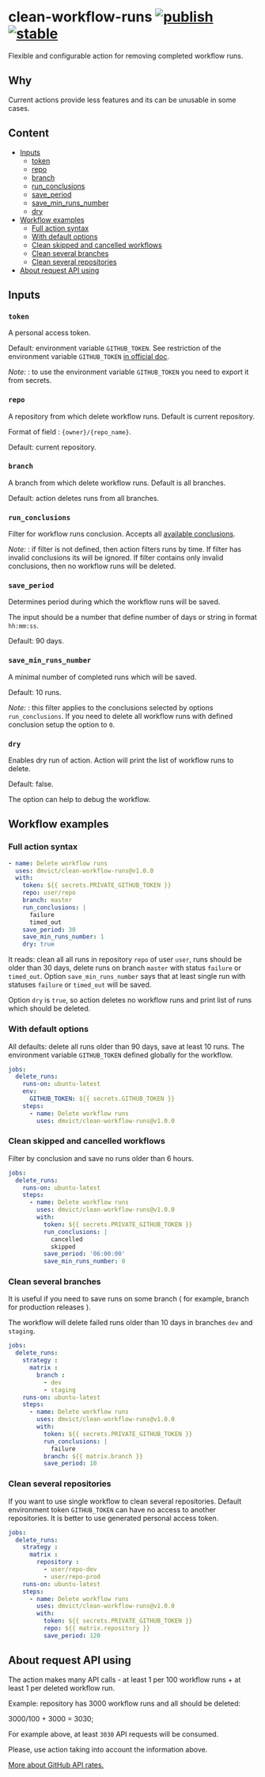 
# clean-workflow-runs [![publish](https://github.com/dmvict/clean-workflow-runs/actions/workflows/Publish.yml/badge.svg)](https://github.com/dmvict/clean-workflow-runs/actions/workflows/Publish.yml) [![stable](https://img.shields.io/badge/stability-stable-brightgreen.svg)](https://github.com/emersion/stability-badges#stable)

Flexible and configurable action for removing completed workflow runs.

## Why

Current actions provide less features and its can be unusable in some cases.

## Content

* [Inputs](#inputs)
  - [token](#token)
  - [repo](#repo)
  - [branch](#branch)
  - [run_conclusions](#run_conclusions)
  - [save_period](#save_period)
  - [save_min_runs_number](#save_min_runs_number)
  - [dry](#dry)
* [Workflow examples](#workflow-examples)
  - [Full action syntax](#full-action-syntax)
  - [With default options](#with-default-options)
  - [Clean skipped and cancelled workflows](#clean-skipped-and-cancelled-workflows)
  - [Clean several branches](#clean-several-branches)
  - [Clean several repositories](#clean-several-repositories)
* [About request API using](#about-request-api-using)

## Inputs

### `token`

A personal access token.

Default: environment variable `GITHUB_TOKEN`. See restriction of the environment variable `GITHUB_TOKEN` [in official doc](https://docs.github.com/en/actions/security-guides/automatic-token-authentication).

_Note:_ : to use the environment variable `GITHUB_TOKEN` you need to export it from secrets.

### `repo`

A repository from which delete workflow runs. Default is current repository.

Format of field : `{owner}/{repo_name}`.

Default: current repository.

### `branch`

A branch from which delete workflow runs. Default is all branches.

Default: action deletes runs from all branches.

### `run_conclusions`

Filter for workflow runs conclusion. Accepts all [available conclusions](https://docs.github.com/en/rest/reference/checks#check-runs).

_Note:_ : if filter is not defined, then action filters runs by time. If filter has invalid conclusions its will be ignored. If filter contains only invalid conclusions, then no workflow runs will be deleted.

### `save_period`

Determines period during which the workflow runs will be saved.

The input should be a number that define number of days or string in format `hh:mm:ss`.

Default: 90 days.

### `save_min_runs_number`

A minimal number of completed runs which will be saved.

Default: 10 runs.

_Note:_ : this filter applies to the conclusions selected by options `run_conclusions`. If you need to delete all workflow runs with defined conclusion setup the option to `0`.

### `dry`

Enables dry run of action. Action will print the list of workflow runs to delete.

Default: false.

The option can help to debug the workflow.

## Workflow examples

### Full action syntax

```yaml
- name: Delete workflow runs
  uses: dmvict/clean-workflow-runs@v1.0.0
  with:
    token: ${{ secrets.PRIVATE_GITHUB_TOKEN }}
    repo: user/repo
    branch: master
    run_conclusions: |
      failure
      timed_out
    save_period: 30
    save_min_runs_number: 1
    dry: true
```

It reads: clean all all runs in repository `repo` of user `user`, runs should be older than 30 days, delete runs on branch `master` with status `failure` or `timed_out`. Option `save_min_runs_number` says that at least single run with statuses `failure` or `timed_out`  will be saved.

Option `dry` is `true`, so action deletes no workflow runs and print list of runs which should be deleted.

### With default options

All defaults: delete all runs older than 90 days, save at least 10 runs.
The environment variable `GITHUB_TOKEN` defined globally for the workflow.

```yaml
jobs:
  delete_runs:
    runs-on: ubuntu-latest
    env:
      GITHUB_TOKEN: ${{ secrets.GITHUB_TOKEN }}
    steps:
      - name: Delete workflow runs
        uses: dmvict/clean-workflow-runs@v1.0.0
```

### Clean skipped and cancelled workflows

Filter by conclusion and save no runs older than 6 hours.

```yaml
jobs:
  delete_runs:
    runs-on: ubuntu-latest
    steps:
      - name: Delete workflow runs
        uses: dmvict/clean-workflow-runs@v1.0.0
        with:
          token: ${{ secrets.PRIVATE_GITHUB_TOKEN }}
          run_conclusions: |
            cancelled
            skipped
          save_period: '06:00:00'
          save_min_runs_number: 0
```

### Clean several branches

It is useful if you need to save runs on some branch ( for example, branch for production releases ).

The workflow will delete failed runs older than 10 days in branches `dev` and `staging`.

```yaml
jobs:
  delete_runs:
    strategy :
      matrix :
        branch :
          - dev
          - staging
    runs-on: ubuntu-latest
    steps:
      - name: Delete workflow runs
        uses: dmvict/clean-workflow-runs@v1.0.0
        with:
          token: ${{ secrets.PRIVATE_GITHUB_TOKEN }}
          run_conclusions: |
            failure
          branch: ${{ matrix.branch }}
          save_period: 10
```

### Clean several repositories

If you want to use single workflow to clean several repositories. Default environment token `GITHUB_TOKEN` can have no access to another repositories. It is better to use generated personal access token.

```yaml
jobs:
  delete_runs:
    strategy :
      matrix :
        repository :
          - user/repo-dev
          - user/repo-prod
    runs-on: ubuntu-latest
    steps:
      - name: Delete workflow runs
        uses: dmvict/clean-workflow-runs@v1.0.0
        with:
          token: ${{ secrets.PRIVATE_GITHUB_TOKEN }}
          repo: ${{ matrix.repository }}
          save_period: 120
```

## About request API using

The action makes many API calls - at least 1 per 100 workflow runs + at least 1 per deleted workflow run.

Example: repository has 3000 workflow runs and all should be deleted:

3000/100 + 3000 = 3030;

For example above, at least `3030` API requests will be consumed.

Please, use action taking into account the information above.

[More about GitHub API rates.](https://docs.github.com/en/rest/overview/resources-in-the-rest-api#rate-limiting)
